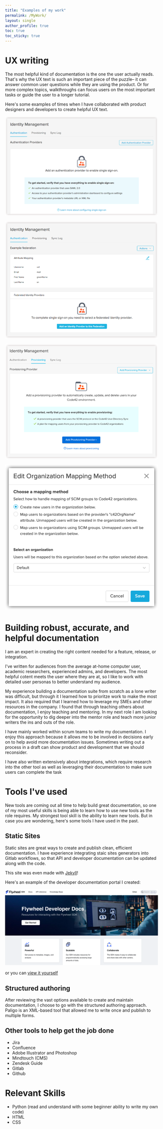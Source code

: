 ```yaml
---
title: "Examples of my work"
permalink: /MyWork/
layout: single
author_profile: true
toc: true
toc_sticky: true
---
```


# UX writing
The most helpful kind of documentation is the one the user actually reads. That's why the UX text is such an important piece of the puzzle– it can answer common user questions while they are using the product. Or for more complex topics, walkthroughs can focus users on the most important tasks or guide the user to a longer tutorial.  

Here's some examples of times when I have collaborated with product designers and developers to create helpful UX text. 

![Authentication Empty State](/assets/images/EmptyStateAddSSO.png)

![Authentication Settings](/assets/images/AuthenticationUXText.png)

![Add Provisioning](/assets/images/AddProvisioningUXText.png)

![Mapping Options](/assets/images/ModalMappingUXText.png)


# Building robust, accurate, and helpful documentation
I am an expert in creating the right content needed for a feature, release, or integration.  

I've written for audiences from the average at-home computer user, academic researchers, experienced admins, and developers. The most helpful cotent meets the user where they are at, so I like to work with detailed user personas to better understand my audience. 

My experience building a documentation suite from scratch as a lone writer was difficult, but through it I learned how to prioritze work to make the most impact. It also required that I learned how to leverage my SMEs and other resources in the company. I found that through teaching others about documentation, I enjoy teaching and mentoring. In my next role I am looking for the opportunity to dig deeper into the mentor role and teach more junior writers the ins and outs of the role. 

I have mainly worked within scrum teams to write my documentation. I enjoy this approach because it allows me to be involved in decisions early on to help avoid more documentation issues. Sometimes writing out a process in a draft can show product and development that we should reconsider.

I have also written extensively about integrations, which require research into the other tool as well as leveraging their documentation to make sure users can complete the task

# Tools I've used
 New tools are coming out all time to help build great documentation, so one of my most useful skills is being able to learn how to use new tools as the role requires. My strongest tool skill is the ability to learn new tools. 
But in case you are wondering, here's some tools I have used in the past. 
## Static Sites
Static sites are great ways to create and publish clean, efficient documentation. I have experience integrating staic sites generators into Gitlab workflows, so that API and developer documentation can be updated along with the code. 

This site was even made with [Jekyll](https://jekyllrb.com/)! 

Here's an example of the developer documentation portal I created: 

![Developer Documentation portal](/assets/images/DeveloperDocumentationPortal.png)

or you can [view it yourself](https://sdk.flywheel.io)

## Structured authoring

After reviewing the vast options available to create and maintain documentation, I choose to go with the structured authoring approach. Paligo is an XML-based tool that allowed me to write once and publish to multiple forms.  

## Other tools to help get the job done
- Jira
- Confluence
- Adobe Illustrator and Photoshop
- Mindtouch (CMS)
- Zendesk Guide
- Gitlab
- Github

# Relevant Skills
- Python (read and understand with some beginner ability to write my own code)
- HTML
- CSS

